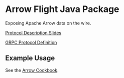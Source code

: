 <!---
  Licensed to the Apache Software Foundation (ASF) under one
  or more contributor license agreements.  See the NOTICE file
  distributed with this work for additional information
  regarding copyright ownership.  The ASF licenses this file
  to you under the Apache License, Version 2.0 (the
  "License"); you may not use this file except in compliance
  with the License.  You may obtain a copy of the License at

    http://www.apache.org/licenses/LICENSE-2.0

  Unless required by applicable law or agreed to in writing,
  software distributed under the License is distributed on an
  "AS IS" BASIS, WITHOUT WARRANTIES OR CONDITIONS OF ANY
  KIND, either express or implied.  See the License for the
  specific language governing permissions and limitations
  under the License.
-->

# Arrow Flight Java Package

Exposing Apache Arrow data on the wire.

[Protocol Description Slides](https://www.slideshare.net/JacquesNadeau5/apache-arrow-flight-overview)

[GRPC Protocol Definition](https://github.com/apache/arrow/blob/master/format/Flight.proto)

## Example Usage

See the [Arrow Cookbook](https://arrow.apache.org/cookbook/java/flight.html).
